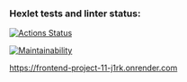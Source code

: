 ### Hexlet tests and linter status:
[![Actions Status](https://github.com/irina-vadimovna/frontend-project-11/actions/workflows/hexlet-check.yml/badge.svg)](https://github.com/irina-vadimovna/frontend-project-11/actions)

[![Maintainability](https://api.codeclimate.com/v1/badges/f75b2e9c0ccc47279448/maintainability)](https://codeclimate.com/github/irina-vadimovna/frontend-project-11/maintainability)

https://frontend-project-11-j1rk.onrender.com
